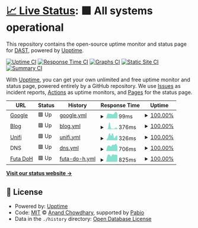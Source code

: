 # [📈 Live Status](https://cloverdefa.github.io/upptime): <!--live status--> **🟩 All systems operational**

This repository contains the open-source uptime monitor and status page for [DAST](https://cloverdefa.github.io/upptime), powered by [Upptime](https://github.com/upptime/upptime).

[![Uptime CI](https://github.com/cloverdefa/upptime/workflows/Uptime%20CI/badge.svg)](https://github.com/cloverdefa/upptime/actions?query=workflow%3A%22Uptime+CI%22)
[![Response Time CI](https://github.com/cloverdefa/upptime/workflows/Response%20Time%20CI/badge.svg)](https://github.com/cloverdefa/upptime/actions?query=workflow%3A%22Response+Time+CI%22)
[![Graphs CI](https://github.com/cloverdefa/upptime/workflows/Graphs%20CI/badge.svg)](https://github.com/cloverdefa/upptime/actions?query=workflow%3A%22Graphs+CI%22)
[![Static Site CI](https://github.com/cloverdefa/upptime/workflows/Static%20Site%20CI/badge.svg)](https://github.com/cloverdefa/upptime/actions?query=workflow%3A%22Static+Site+CI%22)
[![Summary CI](https://github.com/cloverdefa/upptime/workflows/Summary%20CI/badge.svg)](https://github.com/cloverdefa/upptime/actions?query=workflow%3A%22Summary+CI%22)

With [Upptime](https://upptime.js.org), you can get your own unlimited and free uptime monitor and status page, powered entirely by a GitHub repository. We use [Issues](https://github.com/cloverdefa/upptime/issues) as incident reports, [Actions](https://github.com/cloverdefa/upptime/actions) as uptime monitors, and [Pages](https://cloverdefa.github.io/upptime) for the status page.

<!--start: status pages-->
<!-- This summary is generated by Upptime (https://github.com/upptime/upptime) -->
<!-- Do not edit this manually, your changes will be overwritten -->
<!-- prettier-ignore -->
| URL | Status | History | Response Time | Uptime |
| --- | ------ | ------- | ------------- | ------ |
| <img alt="" src="https://icons.duckduckgo.com/ip3/www.google.com.ico" height="13"> [Google](https://www.google.com) | 🟩 Up | [google.yml](https://github.com/cloverdefa/upptime/commits/HEAD/history/google.yml) | <details><summary><img alt="Response time graph" src="./graphs/google/response-time-week.png" height="20"> 99ms</summary><br><a href="https://cloverdefa.github.io/upptime/history/google"><img alt="Response time 113" src="https://img.shields.io/endpoint?url=https%3A%2F%2Fraw.githubusercontent.com%2Fcloverdefa%2Fupptime%2FHEAD%2Fapi%2Fgoogle%2Fresponse-time.json"></a><br><a href="https://cloverdefa.github.io/upptime/history/google"><img alt="24-hour response time 81" src="https://img.shields.io/endpoint?url=https%3A%2F%2Fraw.githubusercontent.com%2Fcloverdefa%2Fupptime%2FHEAD%2Fapi%2Fgoogle%2Fresponse-time-day.json"></a><br><a href="https://cloverdefa.github.io/upptime/history/google"><img alt="7-day response time 99" src="https://img.shields.io/endpoint?url=https%3A%2F%2Fraw.githubusercontent.com%2Fcloverdefa%2Fupptime%2FHEAD%2Fapi%2Fgoogle%2Fresponse-time-week.json"></a><br><a href="https://cloverdefa.github.io/upptime/history/google"><img alt="30-day response time 108" src="https://img.shields.io/endpoint?url=https%3A%2F%2Fraw.githubusercontent.com%2Fcloverdefa%2Fupptime%2FHEAD%2Fapi%2Fgoogle%2Fresponse-time-month.json"></a><br><a href="https://cloverdefa.github.io/upptime/history/google"><img alt="1-year response time 113" src="https://img.shields.io/endpoint?url=https%3A%2F%2Fraw.githubusercontent.com%2Fcloverdefa%2Fupptime%2FHEAD%2Fapi%2Fgoogle%2Fresponse-time-year.json"></a></details> | <details><summary><a href="https://cloverdefa.github.io/upptime/history/google">100.00%</a></summary><a href="https://cloverdefa.github.io/upptime/history/google"><img alt="All-time uptime 100.00%" src="https://img.shields.io/endpoint?url=https%3A%2F%2Fraw.githubusercontent.com%2Fcloverdefa%2Fupptime%2FHEAD%2Fapi%2Fgoogle%2Fuptime.json"></a><br><a href="https://cloverdefa.github.io/upptime/history/google"><img alt="24-hour uptime 100.00%" src="https://img.shields.io/endpoint?url=https%3A%2F%2Fraw.githubusercontent.com%2Fcloverdefa%2Fupptime%2FHEAD%2Fapi%2Fgoogle%2Fuptime-day.json"></a><br><a href="https://cloverdefa.github.io/upptime/history/google"><img alt="7-day uptime 100.00%" src="https://img.shields.io/endpoint?url=https%3A%2F%2Fraw.githubusercontent.com%2Fcloverdefa%2Fupptime%2FHEAD%2Fapi%2Fgoogle%2Fuptime-week.json"></a><br><a href="https://cloverdefa.github.io/upptime/history/google"><img alt="30-day uptime 100.00%" src="https://img.shields.io/endpoint?url=https%3A%2F%2Fraw.githubusercontent.com%2Fcloverdefa%2Fupptime%2FHEAD%2Fapi%2Fgoogle%2Fuptime-month.json"></a><br><a href="https://cloverdefa.github.io/upptime/history/google"><img alt="1-year uptime 100.00%" src="https://img.shields.io/endpoint?url=https%3A%2F%2Fraw.githubusercontent.com%2Fcloverdefa%2Fupptime%2FHEAD%2Fapi%2Fgoogle%2Fuptime-year.json"></a></details>
| <img alt="" src="https://cdn-icons-png.flaticon.com/128/59/59137.png" height="13"> [Blog](https://blog.dast.tw) | 🟩 Up | [blog.yml](https://github.com/cloverdefa/upptime/commits/HEAD/history/blog.yml) | <details><summary><img alt="Response time graph" src="./graphs/blog/response-time-week.png" height="20"> 376ms</summary><br><a href="https://cloverdefa.github.io/upptime/history/blog"><img alt="Response time 215" src="https://img.shields.io/endpoint?url=https%3A%2F%2Fraw.githubusercontent.com%2Fcloverdefa%2Fupptime%2FHEAD%2Fapi%2Fblog%2Fresponse-time.json"></a><br><a href="https://cloverdefa.github.io/upptime/history/blog"><img alt="24-hour response time 88" src="https://img.shields.io/endpoint?url=https%3A%2F%2Fraw.githubusercontent.com%2Fcloverdefa%2Fupptime%2FHEAD%2Fapi%2Fblog%2Fresponse-time-day.json"></a><br><a href="https://cloverdefa.github.io/upptime/history/blog"><img alt="7-day response time 376" src="https://img.shields.io/endpoint?url=https%3A%2F%2Fraw.githubusercontent.com%2Fcloverdefa%2Fupptime%2FHEAD%2Fapi%2Fblog%2Fresponse-time-week.json"></a><br><a href="https://cloverdefa.github.io/upptime/history/blog"><img alt="30-day response time 212" src="https://img.shields.io/endpoint?url=https%3A%2F%2Fraw.githubusercontent.com%2Fcloverdefa%2Fupptime%2FHEAD%2Fapi%2Fblog%2Fresponse-time-month.json"></a><br><a href="https://cloverdefa.github.io/upptime/history/blog"><img alt="1-year response time 215" src="https://img.shields.io/endpoint?url=https%3A%2F%2Fraw.githubusercontent.com%2Fcloverdefa%2Fupptime%2FHEAD%2Fapi%2Fblog%2Fresponse-time-year.json"></a></details> | <details><summary><a href="https://cloverdefa.github.io/upptime/history/blog">100.00%</a></summary><a href="https://cloverdefa.github.io/upptime/history/blog"><img alt="All-time uptime 99.98%" src="https://img.shields.io/endpoint?url=https%3A%2F%2Fraw.githubusercontent.com%2Fcloverdefa%2Fupptime%2FHEAD%2Fapi%2Fblog%2Fuptime.json"></a><br><a href="https://cloverdefa.github.io/upptime/history/blog"><img alt="24-hour uptime 100.00%" src="https://img.shields.io/endpoint?url=https%3A%2F%2Fraw.githubusercontent.com%2Fcloverdefa%2Fupptime%2FHEAD%2Fapi%2Fblog%2Fuptime-day.json"></a><br><a href="https://cloverdefa.github.io/upptime/history/blog"><img alt="7-day uptime 100.00%" src="https://img.shields.io/endpoint?url=https%3A%2F%2Fraw.githubusercontent.com%2Fcloverdefa%2Fupptime%2FHEAD%2Fapi%2Fblog%2Fuptime-week.json"></a><br><a href="https://cloverdefa.github.io/upptime/history/blog"><img alt="30-day uptime 99.96%" src="https://img.shields.io/endpoint?url=https%3A%2F%2Fraw.githubusercontent.com%2Fcloverdefa%2Fupptime%2FHEAD%2Fapi%2Fblog%2Fuptime-month.json"></a><br><a href="https://cloverdefa.github.io/upptime/history/blog"><img alt="1-year uptime 99.98%" src="https://img.shields.io/endpoint?url=https%3A%2F%2Fraw.githubusercontent.com%2Fcloverdefa%2Fupptime%2FHEAD%2Fapi%2Fblog%2Fuptime-year.json"></a></details>
| <img alt="" src="https://icons.duckduckgo.com/ip3/unifi.ui.com.ico" height="13"> [Unifi](https://unifi.ui.com) | 🟩 Up | [unifi.yml](https://github.com/cloverdefa/upptime/commits/HEAD/history/unifi.yml) | <details><summary><img alt="Response time graph" src="./graphs/unifi/response-time-week.png" height="20"> 326ms</summary><br><a href="https://cloverdefa.github.io/upptime/history/unifi"><img alt="Response time 375" src="https://img.shields.io/endpoint?url=https%3A%2F%2Fraw.githubusercontent.com%2Fcloverdefa%2Fupptime%2FHEAD%2Fapi%2Funifi%2Fresponse-time.json"></a><br><a href="https://cloverdefa.github.io/upptime/history/unifi"><img alt="24-hour response time 503" src="https://img.shields.io/endpoint?url=https%3A%2F%2Fraw.githubusercontent.com%2Fcloverdefa%2Fupptime%2FHEAD%2Fapi%2Funifi%2Fresponse-time-day.json"></a><br><a href="https://cloverdefa.github.io/upptime/history/unifi"><img alt="7-day response time 326" src="https://img.shields.io/endpoint?url=https%3A%2F%2Fraw.githubusercontent.com%2Fcloverdefa%2Fupptime%2FHEAD%2Fapi%2Funifi%2Fresponse-time-week.json"></a><br><a href="https://cloverdefa.github.io/upptime/history/unifi"><img alt="30-day response time 314" src="https://img.shields.io/endpoint?url=https%3A%2F%2Fraw.githubusercontent.com%2Fcloverdefa%2Fupptime%2FHEAD%2Fapi%2Funifi%2Fresponse-time-month.json"></a><br><a href="https://cloverdefa.github.io/upptime/history/unifi"><img alt="1-year response time 375" src="https://img.shields.io/endpoint?url=https%3A%2F%2Fraw.githubusercontent.com%2Fcloverdefa%2Fupptime%2FHEAD%2Fapi%2Funifi%2Fresponse-time-year.json"></a></details> | <details><summary><a href="https://cloverdefa.github.io/upptime/history/unifi">100.00%</a></summary><a href="https://cloverdefa.github.io/upptime/history/unifi"><img alt="All-time uptime 100.00%" src="https://img.shields.io/endpoint?url=https%3A%2F%2Fraw.githubusercontent.com%2Fcloverdefa%2Fupptime%2FHEAD%2Fapi%2Funifi%2Fuptime.json"></a><br><a href="https://cloverdefa.github.io/upptime/history/unifi"><img alt="24-hour uptime 100.00%" src="https://img.shields.io/endpoint?url=https%3A%2F%2Fraw.githubusercontent.com%2Fcloverdefa%2Fupptime%2FHEAD%2Fapi%2Funifi%2Fuptime-day.json"></a><br><a href="https://cloverdefa.github.io/upptime/history/unifi"><img alt="7-day uptime 100.00%" src="https://img.shields.io/endpoint?url=https%3A%2F%2Fraw.githubusercontent.com%2Fcloverdefa%2Fupptime%2FHEAD%2Fapi%2Funifi%2Fuptime-week.json"></a><br><a href="https://cloverdefa.github.io/upptime/history/unifi"><img alt="30-day uptime 100.00%" src="https://img.shields.io/endpoint?url=https%3A%2F%2Fraw.githubusercontent.com%2Fcloverdefa%2Fupptime%2FHEAD%2Fapi%2Funifi%2Fuptime-month.json"></a><br><a href="https://cloverdefa.github.io/upptime/history/unifi"><img alt="1-year uptime 100.00%" src="https://img.shields.io/endpoint?url=https%3A%2F%2Fraw.githubusercontent.com%2Fcloverdefa%2Fupptime%2FHEAD%2Fapi%2Funifi%2Fuptime-year.json"></a></details>
| <img alt="" src="https://rocketscience-it.nl/images/logos/adguardhomeremote.svg" height="13"> DNS | 🟩 Up | [dns.yml](https://github.com/cloverdefa/upptime/commits/HEAD/history/dns.yml) | <details><summary><img alt="Response time graph" src="./graphs/dns/response-time-week.png" height="20"> 706ms</summary><br><a href="https://cloverdefa.github.io/upptime/history/dns"><img alt="Response time 667" src="https://img.shields.io/endpoint?url=https%3A%2F%2Fraw.githubusercontent.com%2Fcloverdefa%2Fupptime%2FHEAD%2Fapi%2Fdns%2Fresponse-time.json"></a><br><a href="https://cloverdefa.github.io/upptime/history/dns"><img alt="24-hour response time 847" src="https://img.shields.io/endpoint?url=https%3A%2F%2Fraw.githubusercontent.com%2Fcloverdefa%2Fupptime%2FHEAD%2Fapi%2Fdns%2Fresponse-time-day.json"></a><br><a href="https://cloverdefa.github.io/upptime/history/dns"><img alt="7-day response time 706" src="https://img.shields.io/endpoint?url=https%3A%2F%2Fraw.githubusercontent.com%2Fcloverdefa%2Fupptime%2FHEAD%2Fapi%2Fdns%2Fresponse-time-week.json"></a><br><a href="https://cloverdefa.github.io/upptime/history/dns"><img alt="30-day response time 668" src="https://img.shields.io/endpoint?url=https%3A%2F%2Fraw.githubusercontent.com%2Fcloverdefa%2Fupptime%2FHEAD%2Fapi%2Fdns%2Fresponse-time-month.json"></a><br><a href="https://cloverdefa.github.io/upptime/history/dns"><img alt="1-year response time 667" src="https://img.shields.io/endpoint?url=https%3A%2F%2Fraw.githubusercontent.com%2Fcloverdefa%2Fupptime%2FHEAD%2Fapi%2Fdns%2Fresponse-time-year.json"></a></details> | <details><summary><a href="https://cloverdefa.github.io/upptime/history/dns">100.00%</a></summary><a href="https://cloverdefa.github.io/upptime/history/dns"><img alt="All-time uptime 99.88%" src="https://img.shields.io/endpoint?url=https%3A%2F%2Fraw.githubusercontent.com%2Fcloverdefa%2Fupptime%2FHEAD%2Fapi%2Fdns%2Fuptime.json"></a><br><a href="https://cloverdefa.github.io/upptime/history/dns"><img alt="24-hour uptime 100.00%" src="https://img.shields.io/endpoint?url=https%3A%2F%2Fraw.githubusercontent.com%2Fcloverdefa%2Fupptime%2FHEAD%2Fapi%2Fdns%2Fuptime-day.json"></a><br><a href="https://cloverdefa.github.io/upptime/history/dns"><img alt="7-day uptime 100.00%" src="https://img.shields.io/endpoint?url=https%3A%2F%2Fraw.githubusercontent.com%2Fcloverdefa%2Fupptime%2FHEAD%2Fapi%2Fdns%2Fuptime-week.json"></a><br><a href="https://cloverdefa.github.io/upptime/history/dns"><img alt="30-day uptime 99.76%" src="https://img.shields.io/endpoint?url=https%3A%2F%2Fraw.githubusercontent.com%2Fcloverdefa%2Fupptime%2FHEAD%2Fapi%2Fdns%2Fuptime-month.json"></a><br><a href="https://cloverdefa.github.io/upptime/history/dns"><img alt="1-year uptime 99.88%" src="https://img.shields.io/endpoint?url=https%3A%2F%2Fraw.githubusercontent.com%2Fcloverdefa%2Fupptime%2FHEAD%2Fapi%2Fdns%2Fuptime-year.json"></a></details>
| <img alt="" src="https://rocketscience-it.nl/images/logos/adguardhomeremote.svg" height="13"> [Futa DoH](https://doh.futa.gg/dns-query) | 🟩 Up | [futa-do-h.yml](https://github.com/cloverdefa/upptime/commits/HEAD/history/futa-do-h.yml) | <details><summary><img alt="Response time graph" src="./graphs/futa-do-h/response-time-week.png" height="20"> 825ms</summary><br><a href="https://cloverdefa.github.io/upptime/history/futa-do-h"><img alt="Response time 810" src="https://img.shields.io/endpoint?url=https%3A%2F%2Fraw.githubusercontent.com%2Fcloverdefa%2Fupptime%2FHEAD%2Fapi%2Ffuta-do-h%2Fresponse-time.json"></a><br><a href="https://cloverdefa.github.io/upptime/history/futa-do-h"><img alt="24-hour response time 881" src="https://img.shields.io/endpoint?url=https%3A%2F%2Fraw.githubusercontent.com%2Fcloverdefa%2Fupptime%2FHEAD%2Fapi%2Ffuta-do-h%2Fresponse-time-day.json"></a><br><a href="https://cloverdefa.github.io/upptime/history/futa-do-h"><img alt="7-day response time 825" src="https://img.shields.io/endpoint?url=https%3A%2F%2Fraw.githubusercontent.com%2Fcloverdefa%2Fupptime%2FHEAD%2Fapi%2Ffuta-do-h%2Fresponse-time-week.json"></a><br><a href="https://cloverdefa.github.io/upptime/history/futa-do-h"><img alt="30-day response time 819" src="https://img.shields.io/endpoint?url=https%3A%2F%2Fraw.githubusercontent.com%2Fcloverdefa%2Fupptime%2FHEAD%2Fapi%2Ffuta-do-h%2Fresponse-time-month.json"></a><br><a href="https://cloverdefa.github.io/upptime/history/futa-do-h"><img alt="1-year response time 810" src="https://img.shields.io/endpoint?url=https%3A%2F%2Fraw.githubusercontent.com%2Fcloverdefa%2Fupptime%2FHEAD%2Fapi%2Ffuta-do-h%2Fresponse-time-year.json"></a></details> | <details><summary><a href="https://cloverdefa.github.io/upptime/history/futa-do-h">100.00%</a></summary><a href="https://cloverdefa.github.io/upptime/history/futa-do-h"><img alt="All-time uptime 100.00%" src="https://img.shields.io/endpoint?url=https%3A%2F%2Fraw.githubusercontent.com%2Fcloverdefa%2Fupptime%2FHEAD%2Fapi%2Ffuta-do-h%2Fuptime.json"></a><br><a href="https://cloverdefa.github.io/upptime/history/futa-do-h"><img alt="24-hour uptime 100.00%" src="https://img.shields.io/endpoint?url=https%3A%2F%2Fraw.githubusercontent.com%2Fcloverdefa%2Fupptime%2FHEAD%2Fapi%2Ffuta-do-h%2Fuptime-day.json"></a><br><a href="https://cloverdefa.github.io/upptime/history/futa-do-h"><img alt="7-day uptime 100.00%" src="https://img.shields.io/endpoint?url=https%3A%2F%2Fraw.githubusercontent.com%2Fcloverdefa%2Fupptime%2FHEAD%2Fapi%2Ffuta-do-h%2Fuptime-week.json"></a><br><a href="https://cloverdefa.github.io/upptime/history/futa-do-h"><img alt="30-day uptime 100.00%" src="https://img.shields.io/endpoint?url=https%3A%2F%2Fraw.githubusercontent.com%2Fcloverdefa%2Fupptime%2FHEAD%2Fapi%2Ffuta-do-h%2Fuptime-month.json"></a><br><a href="https://cloverdefa.github.io/upptime/history/futa-do-h"><img alt="1-year uptime 100.00%" src="https://img.shields.io/endpoint?url=https%3A%2F%2Fraw.githubusercontent.com%2Fcloverdefa%2Fupptime%2FHEAD%2Fapi%2Ffuta-do-h%2Fuptime-year.json"></a></details>

<!--end: status pages-->

[**Visit our status website →**](https://cloverdefa.github.io/upptime)

## 📄 License

- Powered by: [Upptime](https://github.com/upptime/upptime)
- Code: [MIT](./LICENSE) © [Anand Chowdhary](https://anandchowdhary.com), supported by [Pabio](https://pabio.com)
- Data in the `./history` directory: [Open Database License](https://opendatacommons.org/licenses/odbl/1-0/)
